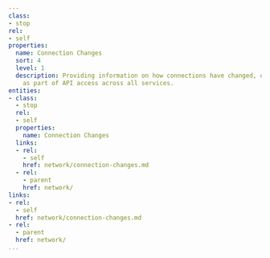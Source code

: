 ```yaml
---
class:
- stop
rel:
- self
properties:
  name: Connection Changes
  sort: 4
  level: 1
  description: Providing information on how connections have changed, or can be changed
    as part of API access across all services.
entities:
- class:
  - stop
  rel:
  - self
  properties:
    name: Connection Changes
  links:
  - rel:
    - self
    href: network/connection-changes.md
  - rel:
    - parent
    href: network/
links:
- rel:
  - self
  href: network/connection-changes.md
- rel:
  - parent
  href: network/
...
```

